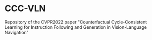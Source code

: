 # CCC-VLN
Repository of the CVPR2022 paper "Counterfactual Cycle-Consistent Learning for Instruction Following and Generation in Vision-Language Navigation"
